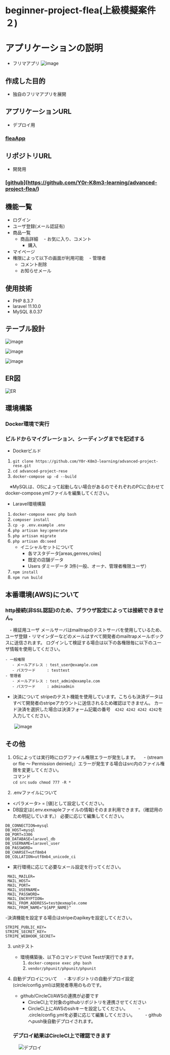 # beginner-project-flea(上級模擬案件２)

# アプリケーションの説明
 - フリマアプリ
![image](https://github.com/user-attachments/assets/c4d4893e-cead-4dd9-9518-b85672ac5546)


## 作成した目的
 - 独自のフリマアプリを展開

 ## アプリケーションURL
 - デプロイ用
   
### [fleaApp](http://ec2-57-180-199-228.ap-northeast-1.compute.amazonaws.com/)


 ## リポジトリURL
 - 開発用
 ### [[github](https://github.com/Y0r-K8m3-learning/advanced-project-rese)](https://github.com/Y0r-K8m3-learning/advanced-project-flea/)
 
 ## 機能一覧
 - ログイン
 - ユーザ登録(メール認証有)
 - 商品一覧
   - 商品詳細
   　- お気に入り、コメント
     - 購入
 - マイページ
 - 権限によって以下の画面が利用可能
  　- 管理者
      - コメント削除
      - お知らせメール

## 使用技術
- PHP 8.3.7
- laravel 11.10.0
- MySQL 8.0.37


## テーブル設計
![image](https://github.com/user-attachments/assets/d4c078c8-d5fb-41b8-81e2-cfbe291cb559)

![image](https://github.com/user-attachments/assets/514a07fb-845c-4813-b322-e94460198542)


![image](https://github.com/user-attachments/assets/f2a55dc6-988d-49ff-a0ae-5083f8586b82)



## ER図
![ER](https://github.com/user-attachments/assets/59e5d060-823a-4924-b828-ac1d1ca58714)

## 環境構築
### Docker環境で実行
### ビルドからマイグレーション、シーディングまでを記述する
- Dockerビルド 
 1. `git clone https://github.com/Y0r-K8m3-learning/advanced-project-rese.git`
 2. `cd advanced-project-rese`
 3. `docker-compose up -d --build`
 
　※MySQLは、OSによって起動しない場合があるのでそれぞれのPCに合わせて docker-compose.ymlファイルを編集してください。
 
- Laravel環境構築
 1. `docker-compose exec php bash`
 2. `composer install`
 3. `cp -p .env.example .env`
 4. `php artisan key:generate`
 5. `php artisan migrate`
 6. `php artisan db:seed`
     - イニシャルセットについて
       - 各マスタデータ[areas,genres,roles]
       - 既定の店舗データ
       - Users ダミーデータ 3件(一般、オーナ、管理者権限ユーザ）
 8. `npm install`
 9. `npm run build`

     
## 本番環境(AWS)について
  ### http接続(非SSL認証)のため、ブラウザ設定によっては接続できません。
　- 検証用ユーザ
    メールサーバはmailtrapのテストサーバを使用しているため、ユーザ登録・リマインダーなどのメールはすべて開発者のmailtrapメールボックスに送信されます。
    ログインして検証する場合は以下の各権限毎に以下のユーザ情報を使用してください。
    
    - 一般権限
       - メールアドレス : test_user@example.com
       - パスワード     : testtest
    - 管理者
       - メールアドレス : test_admin@example.com
       - パスワード     : adminadmin
       
  - 決済について
    stripeのテスト機能を使用しています。こちらも決済データはすべて開発者のstripeアカウントに送信されるため確認はできません。
    カード決済を選択した場合は決済フォーム記載の番号　`4242 4242 4242 4242`を入力してください。
    
　　![image](https://github.com/user-attachments/assets/0d124b4b-c758-4901-948f-11e3ccfb15da)


    
## その他
  1. OSによっては実行時にログファイル権限エラーが発生します。
 　- (stream or flie ～ Permission deinied」）エラーが発生する場合はsrc内のファイル権限を変更してください。<br>
     コマンド<br>
     `cd src`
     `sudo chmod 777 -R *`

 2. .envファイルについて
 - <パラメータ> = [値]として設定してください。
 - DB設定は(.env.exmapleファイルの情報)そのまま利用できます。（確認用のため明記しています。）
   必要に応じて編集してください。
```plaintext
DB_CONNECTION=mysql
DB_HOST=mysql
DB_PORT=3306
DB_DATABASE=laravel_db
DB_USERNAME=laravel_user
DB_PASSWORD=
DB_CHARSET=utf8mb4
DB_COLLATION=utf8mb4_unicode_ci
```
 - 実行環境に応じて必要なメール設定を行ってください。
```plaintext
 MAIL_MAILER=
 MAIL_HOST=
 MAIL_PORT=
 MAIL_USERNAME=
 MAIL_PASSWORD=
 MAIL_ENCRYPTION=
 MAIL_FROM_ADDRESS=test@exmaple.come
 MAIL_FROM_NAME="${APP_NAME}"
```

-決済機能を設定する場合はstripeのapikeyを設定してください。
```plaintext
STRIPE_PUBLIC_KEY=
STRIPE_SECRET_KEY=
STRIPE_WEBHOOK_SECRET=
```

3. unitテスト
   - 環境構築後、以下のコマンドでUnit Testが実行できます。
     1. `docker-compose exec php bash`
     2. `vendor/phpunit/phpunit/phpunit`

3. 自動デプロイについて
　 - 本リポジトリの自動デプロイ設定(circle/config.yml)は開発者専用のものです。
   - github/CircleCI/AWSの連携が必要です
      - CircleCI上で対象のgithubリポジトリを連携させてください
      - CircleCi上にAWSのsshキーを設定してください。
　　- .circle/config.ymlを必要に応じて編集してください。
　　- githubへpush後自動デプロイされます。
    ### デプロイ結果はCircleCI上で確認できます
　　　![デプロイ](https://github.com/user-attachments/assets/43b3247b-2333-400f-a95a-5fa384bc1c95)



 

